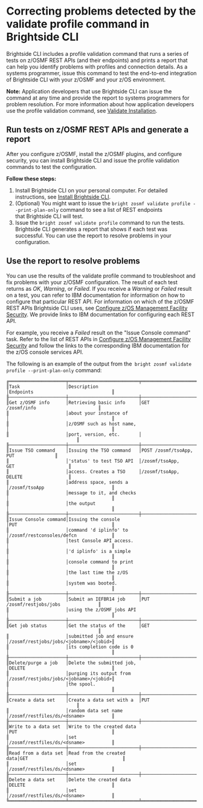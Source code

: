 # Correcting problems detected by the validate profile command in Brightside CLI

Brightside CLI includes a profile validation command that runs a series
of tests on z/OSMF REST APIs (and their endpoints) and prints a report
that can help you identify problems with profiles and connection
details. As a systems programmer, issue this command to test the
end-to-end integration of Brightside CLI with your z/OSMF and your z/OS
environment. 

**Note:** Application developers that use Brightside CLI can issue the
command at any time and provide the report to systems programmers for
problem resolution. For more information about how application
developers use the profile validation command, see [Validate Installation](./cli-validateInstallation.md). 

## Run tests on z/OSMF REST APIs and generate a report

After you configure z/OSMF, install the z/OSMF plugins, and configure
security, you can install Brightside CLI and issue the profile
validation commands to test the configuration.

**Follow these steps:**

1.  Install Brightside CLI on your personal computer. For detailed
    instructions, see [Install Brightside CLI](./cli-installcli.md).
2.  (Optional) You might want to issue the `bright zosmf validate
    profile --print-plan-only` command to see a list of REST endpoints
    that Brightside CLI will test.
3.  Issue the `bright zosmf validate profile` command to run the
    tests.  
    Brightside CLI generates a report that shows if each test was
    successful. You can use the report to resolve problems in your
    configuration. 

## Use the report to resolve problems

You can use the results of the validate profile command to troubleshoot
and fix problems with your z/OSMF configuration. The result of each test
returns as *OK*, *Warning*, or *Failed*. If you receive a *Warning* or
*Failed* result on a test, you can refer to IBM documentation for
information on how to configure that particular REST API. For
information on which of the z/OSMF REST APIs Brightside CLI uses,
see [Configure z/OS Management Facility Security](./cli-configzosmfsecurity.md). We provide links to IBM documentation for configuring each REST API. 

For example, you receive a *Failed* result on the "Issue Console
command" task. Refer to the list of REST APIs in [Configure z/OS
Management Facility Security](433363263.html) and follow the links to
the corresponding IBM documentation for the z/OS console services API. 

The following is an example of the output from the` `<span>`bright zosmf
validate profile --print-plan-only`
command:</span>

``` 
╔═════════════════════╤══════════════════════════╤══════════════════════════════════════╗
║Task                 │Description               │Endpoints                             ║
╟─────────────────────┼──────────────────────────┼──────────────────────────────────────╢
║Get z/OSMF info      │Retrieving basic info     │GET /zosmf/info                       ║
║                     │about your instance of    │                                      ║
║                     │z/OSMF such as host name, │                                      ║
║                     │port, version, etc.       │                                      ║
╟─────────────────────┼──────────────────────────┼──────────────────────────────────────╢
║Issue TSO command    │Issuing the TSO command   │POST /zosmf/tsoApp, PUT               ║
║                     │'status' to test TSO API  │/zosmf/tsoApp, GET                    ║
║                     │access. Creates a TSO     │/zosmf/tsoApp, DELETE                 ║
║                     │address space, sends a    │/zosmf/tsoApp                         ║
║                     │message to it, and checks │                                      ║
║                     │the output                │                                      ║
╟─────────────────────┼──────────────────────────┼──────────────────────────────────────╢
║Issue Console command│Issuing the console       │PUT                                   ║
║                     │command 'd iplinfo' to    │/zosmf/restconsoles/defcn             ║
║                     │test Console API access.  │                                      ║
║                     │'d iplinfo' is a simple   │                                      ║
║                     │console command to print  │                                      ║
║                     │the last time the z/OS    │                                      ║
║                     │system was booted.        │                                      ║
╟─────────────────────┼──────────────────────────┼──────────────────────────────────────╢
║Submit a job         │Submit an IEFBR14 job     │PUT /zosmf/restjobs/jobs              ║
║                     │using the z/OSMF jobs API │                                      ║
╟─────────────────────┼──────────────────────────┼──────────────────────────────────────╢
║Get job status       │Get the status of the     │GET                                   ║
║                     │submitted job and ensure  │/zosmf/restjobs/jobs/<jobname>/<jobid>║
║                     │its completion code is 0  │                                      ║
╟─────────────────────┼──────────────────────────┼──────────────────────────────────────╢
║Delete/purge a job   │Delete the submitted job, │DELETE                                ║
║                     │purging its output from   │/zosmf/restjobs/jobs/<jobname>/<jobid>║
║                     │the spool.                │                                      ║
╟─────────────────────┼──────────────────────────┼──────────────────────────────────────╢
║Create a data set    │Create a data set with a  │PUT                                   ║
║                     │random data set name      │/zosmf/restfiles/ds/<dsname>          ║
╟─────────────────────┼──────────────────────────┼──────────────────────────────────────╢
║Write to a data set  │Write to the created data │PUT                                   ║
║                     │set                       │/zosmf/restfiles/ds/<dsname>          ║
╟─────────────────────┼──────────────────────────┼──────────────────────────────────────╢
║Read from a data set │Read from the created data│GET                                   ║
║                     │set                       │/zosmf/restfiles/ds/<dsname>          ║
╟─────────────────────┼──────────────────────────┼──────────────────────────────────────╢
║Delete a data set    │Delete the created data   │DELETE                                ║
║                     │set                       │/zosmf/restfiles/ds/<dsname>          ║
╚═════════════════════╧══════════════════════════╧══════════════════════════════════════╝
```

